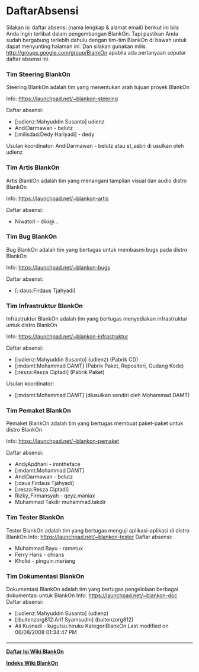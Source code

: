 # DaftarAbsensi

Silakan isi daftar absensi (nama lengkap & alamat email) berikut ini bila Anda
ingin terlibat dalam pengembangan BlankOn. Tapi pastikan Anda sudah bergabung
terlebih dahulu dengan tim-tim BlankOn di bawah untuk dapat menyunting halaman
ini. Dan silakan gunakan milis ​http://groups.google.com/group/BlankOn apabila
ada pertanyaan seputar daftar absensi ini.

### Tim Steering BlankOn
Steering BlankOn adalah tim yang menentukan arah tujuan proyek BlankOn

Info: ​https://launchpad.net/~blankon-steering

Daftar absensi:
   * [:udienz:Mahyuddin Susanto] udienz
   * AndiDarmawan - belutz
   * [:milisdad:Dedy Hariyadi] - dedy

Usulan koordinator:
AndiDarmawan - belutz atau ​st_sabri di usulkan oleh udienz

### Tim Artis BlankOn
Artis BlankOn adalah tim yang menangani tampilan visual dan audio distro
BlankOn

Info: ​https://launchpad.net/~blankon-artis

Daftar absensi:
   * Niwatori - diki@…

### Tim Bug BlankOn
Bug BlankOn adalah tim yang bertugas untuk membasmi bugs pada distro BlankOn

Info: ​https://launchpad.net/~blankon-bugs

Daftar absensi:
   * [::daus:Firdaus Tjahyadi]

### Tim Infrastruktur BlankOn
Infrastruktur BlankOn adalah tim yang bertugas menyediakan infrastruktur untuk
distro BlankOn

Info: ​https://launchpad.net/~blankon-infrastruktur

Daftar absensi:
   * [:udienz:Mahyuddin Susanto] (udienz) (Pabrik CD)
   * [:mdamt:Mohammad DAMT] (Pabrik Paket, Repositori, Gudang Kode)
   * [:resza:Resza Ciptadi] (Pabrik Paket)

Usulan koordinator:
  * [:mdamt:Mohammad DAMT] (diusulkan sendiri oleh Mohammad DAMT)

### Tim Pemaket BlankOn
Pemaket BlankOn adalah tim yang bertugas membuat paket-paket untuk distro
BlankOn

Info: ​https://launchpad.net/~blankon-pemaket

Daftar absensi:
   * AndyApdhani - imntheface
   * [:mdamt:Mohammad DAMT]
   * AndiDarmawan - belutz
   * [:daus:Firdaus Tjahyadi]
   * [:resza:Resza Ciptadi]
   * ​Rizky_Firmansyah - qeyz.maniax
   * Muhammad Takdir muhammad.takdir
### Tim Tester BlankOn
Tester BlankOn adalah tim yang bertugas menguji aplikasi-aplikasi di distro
BlankOn
Info: ​https://launchpad.net/~blankon-tester
Daftar absensi:
   * Muhammad Bayu - rametux
   * Ferry Haris - chrans
   * Kholid - pinguin.meriang
### Tim Dokumentasi BlankOn
Dokumentasi BlankOn adalah tim yang bertugas pengelolaan berbagai dokumentasi
untuk BlankOn
Info: ​https://launchpad.net/~blankon-doc
Daftar absensi:
   * [:udienz:Mahyuddin Susanto] (udienz)
   * [:buitenzorg812:Arif Syamsudin] (buitenzorg812)
   * Ali Kusnadi - kugutsu.hiruku
     KategoriBlankOn
Last modified on 06/08/2008 01:34:47 PM
#### 
    
 
 
 
 
 
---
[**Daftar Isi Wiki BlankOn**](/wiki/DaftarIsi/index.html)
 
[**Indeks Wiki BlankOn**](/wiki/Indeks.html)
